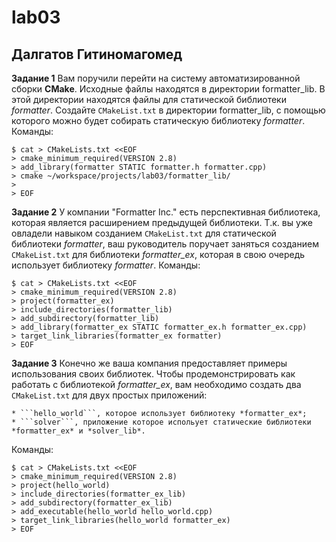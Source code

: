# lab03
## Далгатов Гитиномагомед
**Задание 1** 
  Вам поручили перейти на систему автоматизированной сборки **CMake**. Исходные файлы находятся в директории formatter_lib. В этой директории находятся файлы для      статической библиотеки *formatter*. Создайте ```CMakeList.txt``` в директории formatter_lib, с помощью которого можно будет собирать статическую библиотеку *formatter*.
  Команды: 
  ```
  $ cat > CMakeLists.txt <<EOF
  > cmake_minimum_required(VERSION 2.8)
  > add_library(formatter STATIC formatter.h formatter.cpp)
  > cmake ~/workspace/projects/lab03/formatter_lib/
  > 
  > EOF
  ```

**Задание 2**
  У компании "Formatter Inc." есть перспективная библиотека, которая является расширением предыдущей библиотеки. Т.к. вы уже овладели навыком созданием ```CMakeList.txt``` для статической библиотеки *formatter*, ваш руководитель поручает заняться созданием ```CMakeList.txt``` для библиотеки *formatter_ex*, которая в свою очередь использует библиотеку *formatter*.
  Команды:
  ```
  $ cat > CMakeLists.txt <<EOF
  > cmake_minimum_required(VERSION 2.8)
  > project(formatter_ex)
  > include_directories(formatter_lib)
  > add_subdirectory(formatter_lib)
  > add_library(formatter_ex STATIC formatter_ex.h formatter_ex.cpp)
  > target_link_libraries(formatter_ex formatter)
  > EOF
  ```
  
**Задание 3**
  Конечно же ваша компания предоставляет примеры использования своих библиотек. Чтобы продемонстрировать как работать с библиотекой *formatter_ex*, вам необходимо создать два ```CMakeList.txt``` для двух простых приложений:

    * ```hello_world```, которое использует библиотеку *formatter_ex*;
    * ```solver```, приложение которое испольует статические библиотеки *formatter_ex* и *solver_lib*.

  Команды:
  ```
  $ cat > CMakeLists.txt <<EOF
  > cmake_minimum_required(VERSION 2.8)
  > project(hello_world)
  > include_directories(formatter_ex_lib)
  > add_subdirectory(formatter_ex_lib)
  > add_executable(hello_world hello_world.cpp)
  > target_link_libraries(hello_world formatter_ex)
  > EOF
  ```

